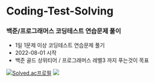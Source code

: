 # Coding-Test-Solving
### 백준/프로그래머스 코딩테스트 연습문제 풀이 
* 1일 1문제 이상 코딩테스트 연습문제 풀기
* 2022-08-01 시작
* 백준 골드 상위티어 / 프로그래머스 레벨3 까지 푸는것이 목표

[![Solved.ac프로필](http://mazassumnida.wtf/api/v2/generate_badge?boj=iwhy7979)](https://solved.ac/iwhy7979)          <img src="http://mazandi.herokuapp.com/api?handle={iwhy7979}&theme=warm"/>
